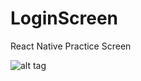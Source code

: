# LoginScreen
React Native Practice Screen

![alt tag](https://user-images.githubusercontent.com/26683265/91982375-ca41eb00-ed47-11ea-8a38-dbacbde4a5ce.png)
